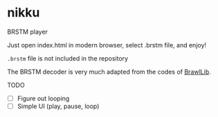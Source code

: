 # nikku

BRSTM player

Just open index.html in modern browser, select .brstm file, and enjoy!

`.brstm` file is not included in the repository

The BRSTM decoder is very much adapted from the codes of [BrawlLib](https://github.com/libertyernie/brawltools).

TODO

- [ ] Figure out looping
- [ ] Simple UI (play, pause, loop)
